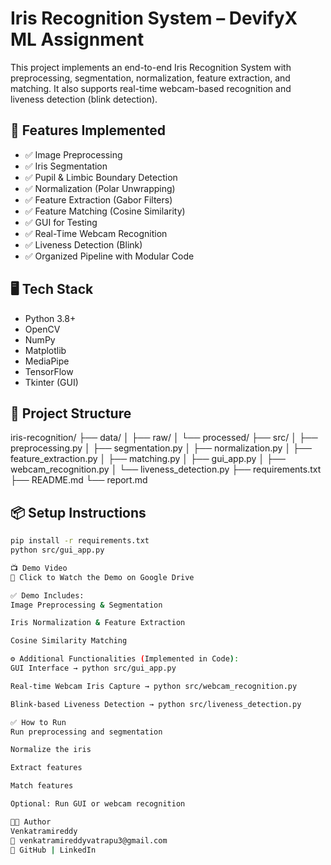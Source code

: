# Iris Recognition System – DevifyX ML Assignment

This project implements an end-to-end Iris Recognition System with preprocessing, segmentation, normalization, feature extraction, and matching. It also supports real-time webcam-based recognition and liveness detection (blink detection).

## 🔧 Features Implemented

- ✅ Image Preprocessing  
- ✅ Iris Segmentation  
- ✅ Pupil & Limbic Boundary Detection  
- ✅ Normalization (Polar Unwrapping)  
- ✅ Feature Extraction (Gabor Filters)  
- ✅ Feature Matching (Cosine Similarity)  
- ✅ GUI for Testing  
- ✅ Real-Time Webcam Recognition  
- ✅ Liveness Detection (Blink)  
- ✅ Organized Pipeline with Modular Code  

## 🖥️ Tech Stack

- Python 3.8+  
- OpenCV  
- NumPy  
- Matplotlib  
- MediaPipe  
- TensorFlow  
- Tkinter (GUI)  

## 📁 Project Structure

iris-recognition/
├── data/
│ ├── raw/
│ └── processed/
├── src/
│ ├── preprocessing.py
│ ├── segmentation.py
│ ├── normalization.py
│ ├── feature_extraction.py
│ ├── matching.py
│ ├── gui_app.py
│ ├── webcam_recognition.py
│ └── liveness_detection.py
├── requirements.txt
├── README.md
└── report.md

## 📦 Setup Instructions

```bash
pip install -r requirements.txt
python src/gui_app.py

📺 Demo Video
🎥 Click to Watch the Demo on Google Drive

✅ Demo Includes:
Image Preprocessing & Segmentation

Iris Normalization & Feature Extraction

Cosine Similarity Matching

⚙️ Additional Functionalities (Implemented in Code):
GUI Interface → python src/gui_app.py

Real-time Webcam Iris Capture → python src/webcam_recognition.py

Blink-based Liveness Detection → python src/liveness_detection.py

✅ How to Run
Run preprocessing and segmentation

Normalize the iris

Extract features

Match features

Optional: Run GUI or webcam recognition

👨‍💻 Author
Venkatramireddy
📧 venkatramireddyvatrapu3@gmail.com
🔗 GitHub | LinkedIn
